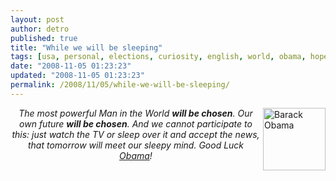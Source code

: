 ```yaml
---
layout: post
author: detro
published: true
title: "While we will be sleeping"
tags: [usa, personal, elections, curiosity, english, world, obama, hope, luck]
date: "2008-11-05 01:23:23"
updated: "2008-11-05 01:23:23"
permalink: /2008/11/05/while-we-will-be-sleeping/
---
```


<img src="http://www.barackobama.com/images/photo_sets/Barack_Obama/scaled/1365594996_808f43209d_b.jpg" alt="Barack Obama" align="right" width="100" />
<div align="center">
<em>
The most powerful Man in the World
<strong>will be chosen</strong>.
Our own future
<strong>will be chosen</strong>.
And we cannot participate to this:
just watch the TV
or sleep over it
and accept the news,
that tomorrow will meet
our sleepy mind.
Good Luck <a href="http://www.barackobama.com/index.php">Obama</a>!
</em>
</div>
